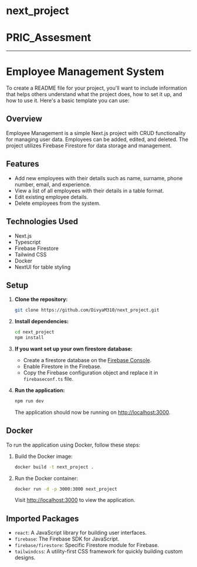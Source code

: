 # next_project
# PRIC_Assesment


---

# Employee Management System
To create a README file for your project, you'll want to include information that helps others understand what the project does, how to set it up, and how to use it. Here's a basic template you can use:



## Overview
Employee Management is a simple Next.js project with CRUD functionality for managing user data. Employees can be added, edited, and deleted. The project utilizes Firebase Firestore for data storage and management.

## Features
- Add new employees with their details such as name, surname, phone number, email, and experience.
- View a list of all employees with their details in a table format.
- Edit existing employee details.
- Delete employees from the system.

## Technologies Used
- Next.js
- Typescript
- Firebase Firestore
- Tailwind CSS
- Docker
- NextUI for table styling

## Setup
1. **Clone the repository:**
   ```bash
   git clone https://github.com/DivyaM310/next_project.git
   ```

2. **Install dependencies:**
   ```bash
   cd next_project
   npm install
   ```

3. **If you want set up your own firestore database:**
   - Create a firestore database on the [Firebase Console](https://console.firebase.google.com/).
   - Enable Firestore in the Firebase. 
   - Copy the Firebase configuration object and replace it in `firebaseconf.ts` file.

4. **Run the application:**
   ```bash
   npm run dev
   ```
   The application should now be running on [http://localhost:3000](http://localhost:3000).

## Docker
To run the application using Docker, follow these steps:
1. Build the Docker image:
   ```bash
   docker build -t next_project .
   ```

2. Run the Docker container:
   ```bash
   docker run -d -p 3000:3000 next_project 
   ```
   Visit [http://localhost:3000](http://localhost:3000) to view the application.

## Imported Packages
- `react`: A JavaScript library for building user interfaces.
- `firebase`: The Firebase SDK for JavaScript.
- `firebase/firestore`: Specific Firestore module for Firebase.
- `tailwindcss`: A utility-first CSS framework for quickly building custom designs.
 
